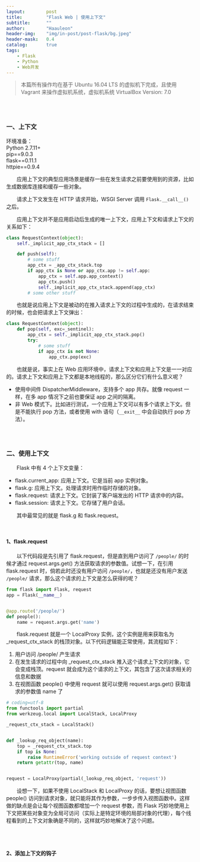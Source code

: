 ```yaml
---
layout:        post
title:         "Flask Web | 使用上下文"
subtitle:      ""
author:        "Haauleon"
header-img:    "img/in-post/post-flask/bg.jpeg"
header-mask:   0.4
catalog:       true
tags:
    - Flask
    - Python
    - Web开发
---
```


> 本篇所有操作均在基于 Ubuntu 16.04 LTS 的虚拟机下完成，且使用 Vagrant 来操作虚拟机系统，虚拟机系统 VirtualBox Version: 7.0 

<br>
<br>

### 一、上下文
环境准备：     
Python 2.7.11+      
pip==9.0.3     
flask==0.11.1   
httpie==0.9.4     

&emsp;&emsp;应用上下文的典型应用场景是缓存一些在发生请求之前要使用到的资源，比如生成数据库连接和缓存一些对象。     

&emsp;&emsp;请求上下文发生在 HTTP 请求开始，WSGI Server 调用 `Flask.__call__()` 之后。     

&emsp;&emsp;应用上下文并不是应用启动后生成的唯一上下文，应用上下文和请求上下文的关系如下：     
```python
class RequestContext(object):
    self._implicit_app_ctx_stack = []

    def push(self):
        # some stuff
        app_ctx = _app_ctx_stack.top
        if app_ctx is None or app_ctx.app != self.app:
            app_ctx = self.app.app_context()
            app_ctx.push()
            self._implicit_app_ctx_stack.append(app_ctx)
        # some other stuff
```

&emsp;&emsp;也就是说应用上下文是被动的在推入请求上下文的过程中生成的，在请求结束的时候，也会把请求上下文弹出：     
```python
class RequestContext(object):
    def pop(self, exc=_sentinel):
        app_ctx = self._implicit_app_ctx_stack.pop()
        try:
            # some stuff
            if app_ctx is not None:
                app_ctx.pop(exc)
```

&emsp;&emsp;也就是说，事实上在 Web 应用环境中，请求上下文和应用上下文是一一对应的。请求上下文和应用上下文都是本地线程的，那么区分它们有什么意义呢？    
- 使用中间件 DispatcherMiddleware，支持多个 app 共存。就像 request 一样，在多 app 情况下之前也要保证 app 之间的隔离。    
- 非 Web 模式下。比如进行测试，一个应用上下文可以有多个请求上下文。但是不能执行 pop 方法，或者使用 with 语句（`__exit__` 中会自动执行 pop 方法）。


<br>
<br>

### 二、使用上下文
&emsp;&emsp;Flask 中有 4 个上下文变量：     
- flask.current_app: 应用上下文。它是当前 app 实例对象。    
- flask.g: 应用上下文。处理请求时用作临时存储的对象。    
- flask.request: 请求上下文。它封装了客户端发出的 HTTP 请求中的内容。   
- flask.session: 请求上下文。它存储了用户会话。    

&emsp;&emsp;其中最常见的就是 flask.g 和 flask.request。   

<br>

#### 1、flask.request
&emsp;&emsp;以下代码段是先引用了 flask.request，但是直到用户访问了 `/people/` 的时候才通过 request.args.get() 方法获取请求的参数值。试想一下，在引用 flask.request 时，倘若此时还没有用户访问 `/people/`，也就是还没有用户发送 `/people/` 请求，那么这个请求的上下文是怎么获得的呢？       
```python
from flask import Flask, request
app = Flask(__name__)


@app.route('/people/')
def people():
    name = request.args.get('name')
```

&emsp;&emsp;flask.request 就是一个 LocalProxy 实例，这个实例是用来获取名为 _request_ctx_stack 的栈顶对象。以下代码逻辑能正常使用，其流程如下：     
1. 用户访问 /people/ 产生请求   
2. 在发生请求的过程中向 _request_ctx_stack 推入这个请求上下文的对象，它会变成栈顶。request 就会成为这个请求的上下文，其包含了这次请求相关的信息和数据     
3. 在视图函数 people() 中使用 request 就可以使用 request.args.get() 获取请求的参数值 name 了   

```python
# coding=utf-8
from functools import partial
from werkzeug.local import LocalStack, LocalProxy

_request_ctx_stack = LocalStack()


def _lookup_req_object(name):
    top = _request_ctx_stack.top
    if top is None:
        raise RuntimeError('working outside of request context')
    return getattr(top, name)


request = LocalProxy(partial(_lookup_req_object, 'request'))
```

&emsp;&emsp;设想一下，如果不使用 LocalStack 和 LocalProxy 的话，要想让视图函数 people() 访问到请求对象，就只能将其作为参数，一步步传入视图函数中。这样做的缺点是会让每个视图函数都增加一个 request 参数，而 Flask 巧妙地使用上下文把某些对象变为全局可访问（实际上是特定环境的局部对象的代理），每个线程看到的上下文对象确是不同的，这样就巧妙地解决了这个问题。

<br>
<br>

#### 2、添加上下文的钩子
